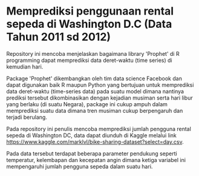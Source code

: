 # Memprediksi penggunaan rental sepeda di Washington D.C (Data Tahun 2011 sd 2012)

Repository ini mencoba menjelaskan bagaimana library 'Prophet' di R programming dapat memprediksi data deret-waktu (time series) di kemudian hari.

Package 'Prophet' dikembangkan oleh tim data science Facebook dan dapat digunakan baik R maupun Python yang bertujuan untuk memprediksi data deret-waktu (time-series data) pada suatu model dimana nantinya prediksi tersebut dikombinasikan dengan kejadian musiman serta hari libur yang berlaku (di suatu Negara), package ini cukup ampuh dalam memprediksi suatu data dimana tren musiman cukup berpengaruh dan terjadi berulang. 

Pada repository ini penulis mencoba memprediksi jumlah pengguna rental sepeda di Washington DC, data dapat diunduh di Kaggle melalui link https://www.kaggle.com/marklvl/bike-sharing-dataset?select=day.csv.

Pada data tersebut terdapat beberapa parameter pendukung seperti temperatur, kelembapan dan kecepatan angin dimana ketiga variabel ini mempengaruhi jumlah pengguna sepeda dalam suatu hari. 

